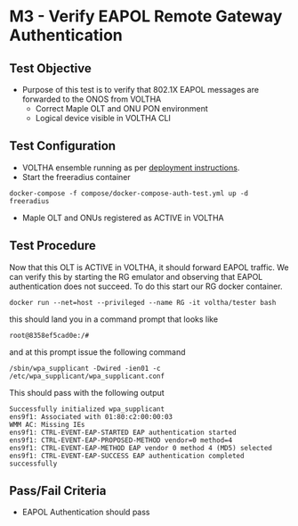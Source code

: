 # M3 - Verify EAPOL Remote Gateway Authentication

## Test Objective

* Purpose of this test is to verify that 802.1X EAPOL messages are forwarded to the ONOS from VOLTHA
    * Correct Maple OLT and ONU PON environment
    * Logical device visible in VOLTHA CLI

## Test Configuration

* VOLTHA ensemble running as per [deployment instructions](V01_voltha_bringup_deploy.md).
* Start the freeradius container

```shell
docker-compose -f compose/docker-compose-auth-test.yml up -d freeradius
```

* Maple OLT and ONUs registered as ACTIVE in VOLTHA

## Test Procedure

Now that this OLT is ACTIVE in VOLTHA, it should forward EAPOL
traffic. We can verify this by starting the RG emulator and observing
that EAPOL authentication does not succeed. To do this start our RG
docker container.

```shell
docker run --net=host --privileged --name RG -it voltha/tester bash
```

this should land you in a command prompt that looks like

```shell
root@8358ef5cad0e:/#
```

and at this prompt issue the following command

```shell
/sbin/wpa_supplicant -Dwired -ien01 -c /etc/wpa_supplicant/wpa_supplicant.conf
```

This should pass with the following output

```shell
Successfully initialized wpa_supplicant
ens9f1: Associated with 01:80:c2:00:00:03
WMM AC: Missing IEs
ens9f1: CTRL-EVENT-EAP-STARTED EAP authentication started
ens9f1: CTRL-EVENT-EAP-PROPOSED-METHOD vendor=0 method=4
ens9f1: CTRL-EVENT-EAP-METHOD EAP vendor 0 method 4 (MD5) selected
ens9f1: CTRL-EVENT-EAP-SUCCESS EAP authentication completed successfully
```

## Pass/Fail Criteria

* EAPOL Authentication should pass
